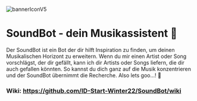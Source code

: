 ![bannerIconV5](https://user-images.githubusercontent.com/115628643/208322040-7879604c-5a85-42dc-8a7a-2c8bcadbf828.png)



# SoundBot - dein Musikassistent 🎸
Der SoundBot ist ein Bot der dir hilft Inspiration zu finden, um deinen Musikalischen Horizont zu erweitern. 
Wenn du mir einen Artist oder Song vorschlägst, der dir gefällt, kann ich dir Artists oder Songs liefern, die dir auch gefallen könnten. 
So kannst du dich ganz auf die Musik konzentrieren und der SoundBot übernimmt die Recherche.
Also lets goo…! 🤘

### Wiki: https://github.com/ID-Start-Winter22/SoundBot/wiki


